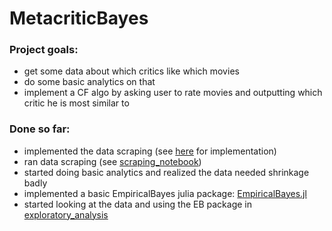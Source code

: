 # MetacriticBayes
### Project goals:
- get some data about which critics like which movies
- do some basic analytics on that
- implement a CF algo by asking user to rate movies and outputting which critic he is most similar to

### Done so far:
- implemented the data scraping (see [here](./src/Movies.py) for implementation)
- ran data scraping (see [scraping_notebook](./notebooks/scraping_notebook.ipynb))
- started doing basic analytics and realized the data needed shrinkage badly
- implemented a basic EmpiricalBayes julia package: [EmpiricalBayes.jl](https://github.com/henripal/EmpiricalBayes.jl)
- started looking at the data and using the EB package in [exploratory_analysis](./notebooks/exploratory_analysis.ipynb)

